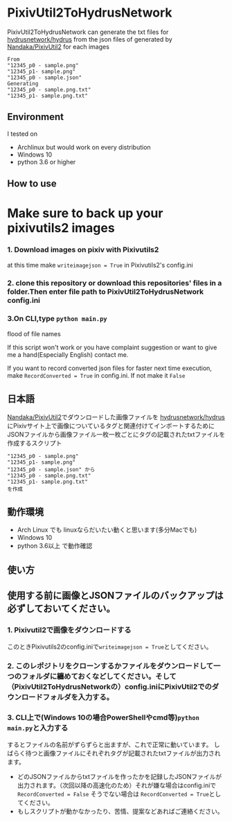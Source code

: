 # PixivUtil2ToHydrusNetwork

PixivUtil2ToHydrusNetwork can generate the txt files for [hydrusnetwork/hydrus](https://github.com/hydrusnetwork/hydrus)
from the json files of generated by [Nandaka/PixivUtil2](https://github.com/Nandaka/PixivUtil2) for each images

```
From
"12345_p0 - sample.png"
"12345_p1- sample.png"
"12345_p0 - sample.json" 
Generating
"12345_p0 - sample.png.txt"
"12345_p1- sample.png.txt"
```

## Environment
I tested on
- Archlinux but would work on every distribution
- Windows 10
- python 3.6 or higher

## How to use

# Make sure to back up your pixivutils2 images

### 1. Download images on pixiv with Pixivutils2
at this time make `writeimagejson = True` in Pixivutils2's config.ini

### 2. clone this repository or download this repositories' files in a folder.Then enter file path to PixivUtil2ToHydrusNetwork config.ini 

### 3.On CLI,type `python main.py`
flood of file names 

If this script won't work or you have complaint suggestion or want to give me a hand(Especially English) contact me.

If you want to record converted json files for faster next time execution, make `RecordConverted = True` in config.ini.
If not make it `False`
## 日本語
[Nandaka/PixivUtil2](https://github.com/Nandaka/PixivUtil2)でダウンロードした画像ファイルを
[hydrusnetwork/hydrus](https://github.com/hydrusnetwork/hydrus)にPixivサイト上で画像についているタグと関連付けてインポートするために
JSONファイルから画像ファイル一枚一枚ごとにタグの記載されたtxtファイルを作成するスクリプト

```
"12345_p0 - sample.png"
"12345_p1- sample.png"
"12345_p0 - sample.json" から
"12345_p0 - sample.png.txt"
"12345_p1- sample.png.txt"
を作成
```
## 動作環境
- Arch Linux でも linuxならだいたい動くと思います(多分Macでも)
- Windows 10
- python 3.6以上
で動作確認

## 使い方

## 使用する前に画像とJSONファイルのバックアップは必ずしておいてください。

### 1. Pixivutil2で画像をダウンロードする
このときPixivutils2のconfig.iniで`writeimagejson = True`としてください。

### 2. このレポジトリをクローンするかファイルをダウンロードして一つのフォルダに纏めておくなどしてください。そして（PixivUtil2ToHydrusNetworkの）config.iniにPixivUtil2でのダウンロードフォルダを入力する。
### 3. CLI上で(Windows 10の場合PowerShellやcmd等)`python main.py`と入力する
するとファイルの名前がずらずらと出ますが、これで正常に動いています。
しばらく待つと画像ファイルにそれぞれタグが記載されたtxtファイルが出力されます。

- どのJSONファイルからtxtファイルを作ったかを記録したJSONファイルが出力されます。（次回以降の高速化のため）それが嫌な場合はconfig.iniで`RecordConverted = False` そうでない場合は `RecordConverted = True`としてください。
- もしスクリプトが動かなかったり、苦情、提案などあればご連絡ください。
